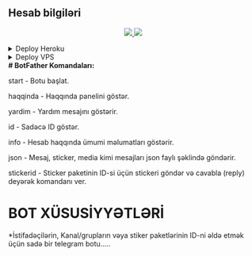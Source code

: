 ## Hesab bilgiləri

  </a>
</p>
<p align="center">
  <a href="https://github.com/dasqinnagiyev/Hesab-Bilgileri/stargazers">
    <img src="https://img.shields.io/github/stars/dasqinnagiyev/Hesab-Bilgileri?style=social">

  </a>
  
  <a href="https://github.com/dasqinnagiyev/Hesab-Bilgileri/fork">
    <img src="https://img.shields.io/github/forks/dasqinnagiyev/Hesab-Bilgileri?label=Fork&style=social">

  </a>  
</p>
<details><summary>Deploy Heroku</summary>
<p>
<br>
<a href="https://heroku.com/deploy?template=https://github.com/dasqinnagiyev/Hesab-Bilgileri/tree/main">
  <img src="https://www.herokucdn.com/deploy/button.svg" alt="Deploy">
</a>
</p>
</details>

<details><summary>Deploy VPS</summary>
<p>
<pre>
Running https://github.com/dasqinnagiyev/Hesab-Bilgileri/tree/blob/main
cd dasqinnagiyev/Hesab-Bilgileri-ReMaster
pip3 install -r requirements.txt
# Change The Vars Of bot/__init__.py File Accordingly
python3 -m dasqin.py
</pre>
</p>
</details>
<b># BotFather Komandaları:</b><p>
<imput>
start - Botu başlat.<p>
haqqinda - Haqqında panelini göstər.<p>
yardim - Yardım mesajını göstərir.<p>
id - Sadəcə ID göstər.<p>
info - Hesab haqqında ümumi məlumatları göstərir.<p>
json - Mesaj, sticker, media kimi mesajları json faylı şəklində göndərir.<p>
stickerid - Sticker paketinin ID-si üçün stickeri göndər və cavabla (reply) deyərək komandanı ver.
</imput>


# BOT XÜSUSİYYƏTLƏRİ

*İstifadəçilərin, Kanal/grupların vəya stiker paketlərinin ID-ni əldə etmək üçün sadə bir telegram botu.....
